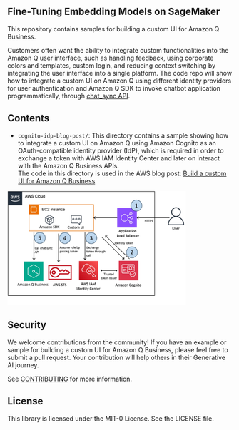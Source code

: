 ## Fine-Tuning Embedding Models on SageMaker

This repository contains samples for building a custom UI for Amazon Q Business. 


Customers often want the ability to integrate custom functionalities into the Amazon Q user interface, such as handling feedback, using corporate colors and templates, custom login, and reducing context switching by integrating the user interface into a single platform. The code repo will show how to integrate a custom UI on Amazon Q using different identity providers for user authentication and Amazon Q SDK to invoke chatbot application programmatically, through [chat_sync API](https://boto3.amazonaws.com/v1/documentation/api/latest/reference/services/qbusiness/client/chat_sync.html).


## Contents
- `cognito-idp-blog-post/`: This directory contains a sample showing how to integrate a custom UI on Amazon Q using Amazon Cognito as an OAuth-compatible identity provider (IdP), which is required in order to exchange a token with AWS IAM Identity Center and later on interact with the Amazon Q Business APIs.  
The code in this directory is used in the AWS blog post: [Build a custom UI for Amazon Q Business](https://aws.amazon.com/blogs/machine-learning/build-a-custom-ui-for-amazon-q-business/)  
<img src="cognito-idp-blog-post/docs/Architecture.jpg" alt="Architecture Diagram" width="400"/>

  
## Security
We welcome contributions from the community! If you have an example or sample for building a custom UI for Amazon Q Business, please feel free to submit a pull request. Your contribution will help others in their Generative AI journey.  

See [CONTRIBUTING](CONTRIBUTING.md#security-issue-notifications) for more information.

## License

This library is licensed under the MIT-0 License. See the LICENSE file.

